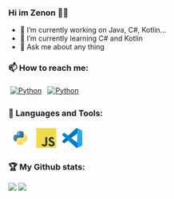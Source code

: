 ### Hi im Zenon 👋👋

- 🔭 I’m currently working on Java, C#, Kotlin...
- 🌱 I’m currently learning  C# and Kotlin
- 💬 Ask me about any thing
  
### 📫 How to reach me:
<p>
 <a href="https://www.linkedin.com/in/zenonrodrigo" target="_blank" rel="noopener noreferrer"> <img src="https://cdn.jsdelivr.net/npm/simple-icons@v3/icons/linkedin.svg" alt="Python" height="40" style="vertical-align:top; margin:4px"></a>
 <a href="mailto:zenropru@gmail.com"> <img src="https://cdn.jsdelivr.net/npm/simple-icons@v3/icons/gmail.svg" alt="Python" height="40" style="vertical-align:top; margin:4px"></a>
</p>

### 🧰 Languages and Tools:

<p >
<img src="https://raw.githubusercontent.com/github/explore/80688e429a7d4ef2fca1e82350fe8e3517d3494d/topics/python/python.png" alt="Python" height="40" style="vertical-align:top; margin:4px">
<img src="https://raw.githubusercontent.com/github/explore/80688e429a7d4ef2fca1e82350fe8e3517d3494d/topics/javascript/javascript.png" alt="Javascript" height="40" style="vertical-align:top; margin:4px">
<img src="https://raw.githubusercontent.com/github/explore/80688e429a7d4ef2fca1e82350fe8e3517d3494d/topics/visual-studio-code/visual-studio-code.png" alt="VS Code" height="40" style="vertical-align:top; margin:4px">
</p>

### 🏆 My Github stats:

<picture>
  <source
    srcset="https://github-readme-stats.vercel.app/api?username=zinoni1&show_icons=true&theme=tokyonight"
    media="(prefers-color-scheme: dark)"
  />
  <source
    srcset="https://github-readme-stats.vercel.app/api?username=zinoni1&show_icons=true"
    media="(prefers-color-scheme: light), (prefers-color-scheme: no-preference)"
  />
  <img src="https://github-readme-stats.vercel.app/api?username=zinoni1&show_icons=true" />
</picture>
  <a>
  <img height=150 src="https://github-readme-stats.vercel.app/api/top-langs/?username=zinoni1&layout=donut" />
</a>
 
</table>

